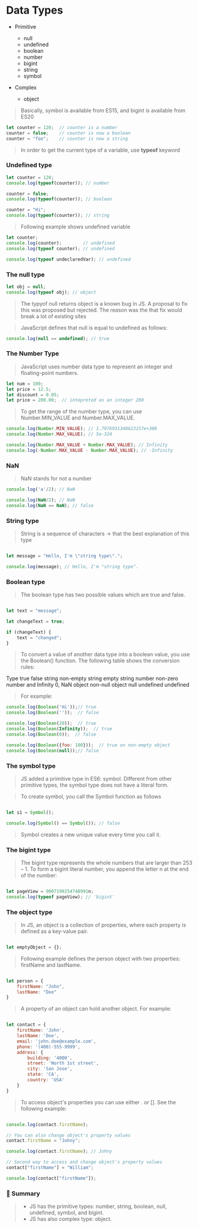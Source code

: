 # Data Types

- Primitive
    - null
    - undefined
    - boolean
    - number
    - bigint
    - string
    - symbol

- Complex
    - object

> Basically, symbol is available from ES15, and bigint is available from ES20

```js
let counter = 120;  // counter is a number
counter = false;    // counter is now a boolean
counter = "foo";    // counter is now a string
```

> In order to get the current type of a variable, use __typeof__ keyword

### Undefined type

```js
let counter = 120;
console.log(typeof(counter)); // number

counter = false;
console.log(typeof(counter)); // boolean

counter = "Hi";
console.log(typeof(counter)); // string
```

> Following example shows undefined variable

```js
let counter;
console.log(counter);        // undefined
console.log(typeof counter); // undefined

console.log(typeof undeclaredVar); // undefined
```

### The null type

```js
let obj = null;
console.log(typeof obj); // object
```

> The typyof null returns object is a known bug in JS. A proposal to fix this was proposed but rejected. The reason was the that fix would break a lot of existing sites

> JavaScript defines that null is equal to undefined as follows:

```js
console.log(null == undefined); // true
```

### The Number Type

> JavaScript uses number data type to represent an integer and floating-point numbers.

```js
let num = 100;
let price = 12.5;
let discount = 0.05;
let price = 200.00;  // intepreted as an integer 200
```

> To get the range of the number type, you can use Number.MIN_VALUE and Number.MAX_VALUE.

```js
console.log(Number.MIN_VALUE); // 1.7976931348623157e+308
console.log(Number.MAX_VALUE); // 5e-324

console.log(Number.MAX_VALUE + Number.MAX_VALUE); // Infinity
console.log(-Number.MAX_VALUE - Number.MAX_VALUE); // -Infinity

```

### NaN

> NaN stands for not a number

```js
console.log('a'/2); // NaN

console.log(NaN/2); // NaN
console.log(NaN == NaN); // false
```


### String type

> String is a sequence of characters -> that the best explanation of this type

```js

let message = "Hello, I'm \"string type\".";

console.log(message); // Hello, I'm "string type".

```

### Boolean type

> The boolean type has two possible values which are true and false.

```js

let text = "message";

let changeText = true;

if (changeText) {
    text = "changed";
}

```

> To convert a value of another data type into a boolean value, you use the Boolean() function. The following table shows the conversion rules:


Type	        true	                        false
string	        non-empty string	            empty string
number	        non-zero number and Infinity	0, NaN
object	        non-null object	                null
undefined	 	                                undefined

> For example:

```js
console.log(Boolean('Hi'));// true
console.log(Boolean(''));  // false

console.log(Boolean(20));  // true
console.log(Boolean(Infinity));  // true
console.log(Boolean(0));  // false

console.log(Boolean({foo: 100}));  // true on non-empty object
console.log(Boolean(null));// false
```

### The symbol type

> JS added a primitive type in ES6: symbol. Different from other primitive types, the symbol type does not have a literal form.

> To create symbol, you call the Symbol function as follows

```js

let s1 = Symbol();

console.log(Symbol() == Symbol()); // false

```

> Symbol creates a new unique value every time you call it.

### The bigint type

> The bigint type represents the whole numbers that are larger than 253 – 1. To form a bigint literal number, you append the letter n at the end of the number:

```js

let pageView = 9007199254740991n;
console.log(typeof pageView); // 'bigint'

```

### The object type

> In JS, an object is a collection of properties, where each property is defined as a key-value pair.

```js

let emptyObject = {};

```

> Following example defines the person object with two properties: firstName and lastName.

```js

let person = {
    firstName: "John",
    lastName: "Doe"
}

```

> A property of an object can hold another object. For example:

```js

let contact = {
    firstName: 'John',
    lastName: 'Doe',
    email: 'john.doe@example.com',
    phone: '(408)-555-9999',
    address: {
        building: '4000',
        street: 'North 1st street',
        city: 'San Jose',
        state: 'CA',
        country: 'USA'
    }
}

```

> To access object's properties you can use either . or []. See the following example:

```js

console.log(contact.firstName);

// You can also change object's property values
contact.firstName = "Johny";

console.log(contact.firstName); // Johny

// Second way to access and change object's property values
contact["firstName"] = "William";

console.log(contact["firstName"]);

```

### :memo: Summary

> - JS has the primitive types: number, string, boolean, null, undefined, symbol, and bigint.
> - JS has also complex type: object.




